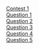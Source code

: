 [Contest 1](https://www.hackerearth.com/challenge/competitive/codemonk-stacks-queues-1/problems/)<br>
[Question 1](https://www.hackerrank.com/contests/iecse-summer-17/challenges/tower-of-gifts)<br>
[Question 2](https://www.hackerrank.com/contests/iecse-summer-17/challenges/gg-mobile)<br>
[Question 3](https://www.hackerrank.com/contests/iecse-summer-17/challenges/alphabetic-brackets)<br>
[Question 4](https://www.hackerrank.com/contests/iecse-summer-17/challenges/abhishree-and-her-scrap-book)<br>
[Question 5](https://www.hackerrank.com/contests/iecse-summer-17/challenges/beer-of-hakuna)<br>